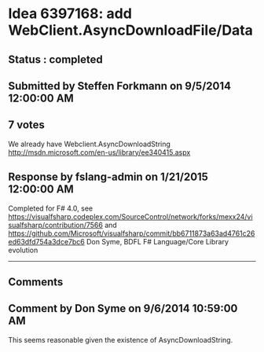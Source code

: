 # Idea 6397168: add WebClient.AsyncDownloadFile/Data #

## Status : completed

## Submitted by Steffen Forkmann on 9/5/2014 12:00:00 AM

## 7 votes

We already have Webclient.AsyncDownloadString http://msdn.microsoft.com/en-us/library/ee340415.aspx



## Response by fslang-admin on 1/21/2015 12:00:00 AM

Completed for F# 4.0, see https://visualfsharp.codeplex.com/SourceControl/network/forks/mexx24/visualfsharp/contribution/7566 and https://github.com/Microsoft/visualfsharp/commit/bb6711873a63ad4761c26ed63dfd754a3dce7bc6
Don Syme, BDFL F# Language/Core Library evolution

------------------------
## Comments


## Comment by Don Syme on 9/6/2014 10:59:00 AM
This seems reasonable given the existence of AsyncDownloadString.

